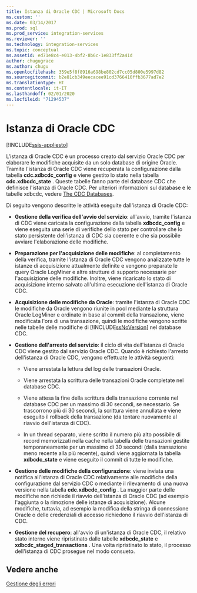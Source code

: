 ```yaml
---
title: Istanza di Oracle CDC | Microsoft Docs
ms.custom: ''
ms.date: 03/14/2017
ms.prod: sql
ms.prod_service: integration-services
ms.reviewer: ''
ms.technology: integration-services
ms.topic: conceptual
ms.assetid: ed71e8c4-e013-4bf2-8b6c-1e833ff2a41d
author: chugugrace
ms.author: chugu
ms.openlocfilehash: 359e5f8f8916a698be802cd7cc05d800e5997d82
ms.sourcegitcommit: b2e81cb349eecacee91cd3766410ffb3677ad7e2
ms.translationtype: HT
ms.contentlocale: it-IT
ms.lasthandoff: 02/01/2020
ms.locfileid: "71294537"
---
```

# <a name="the-oracle-cdc-instance"></a>Istanza di Oracle CDC

[!INCLUDE[ssis-appliesto](../../includes/ssis-appliesto-ssvrpluslinux-asdb-asdw-xxx.md)]


  L'istanza di Oracle CDC è un processo creato dal servizio Oracle CDC per elaborare le modifiche acquisite da un solo database di origine Oracle. Tramite l'istanza di Oracle CDC viene recuperata la configurazione dalla tabella **cdc.xdbcdc_config** e viene gestito lo stato nella tabella **cdc.xdbcdc_state** . Queste tabelle fanno parte del database CDC che definisce l'istanza di Oracle CDC. Per ulteriori informazioni sul database e le tabelle xdbcdc, vedere [The CDC Databases](../../integration-services/change-data-capture/working-with-the-oracle-cdc-service.md#BKMK_CDCdatabase).  
  
 Di seguito vengono descritte le attività eseguite dall'istanza di Oracle CDC:  
  
-   **Gestione della verifica dell'avvio del servizio**: all'avvio, tramite l'istanza di CDC viene caricata la configurazione dalla tabella **xdbcdc_config** e viene eseguita una serie di verifiche dello stato per controllare che lo stato persistente dell'istanza di CDC sia coerente e che sia possibile avviare l'elaborazione delle modifiche.  
  
-   **Preparazione per l'acquisizione delle modifiche**: al completamento della verifica, tramite l'istanza di Oracle CDC vengono analizzate tutte le istanze di acquisizione attualmente definite e vengono preparate le query Oracle LogMiner e altre strutture di supporto necessarie per l'acquisizione delle modifiche. Inoltre, viene ricaricato lo stato di acquisizione interno salvato all'ultima esecuzione dell'istanza di Oracle CDC.  
  
-   **Acquisizione delle modifiche da Oracle**: tramite l'istanza di Oracle CDC le modifiche da Oracle vengono riunite in pool mediante la struttura Oracle LogMiner e ordinate in base al commit della transazione, viene modificata l'ora di una transazione, quindi le modifiche vengono scritte nelle tabelle delle modifiche di [!INCLUDE[ssNoVersion](../../includes/ssnoversion-md.md)] nel database CDC.  
  
-   **Gestione dell'arresto del servizio**: il ciclo di vita dell'istanza di Oracle CDC viene gestito dal servizio Oracle CDC. Quando è richiesto l'arresto dell'istanza di Oracle CDC, vengono effettuate le attività seguenti:  
  
    -   Viene arrestata la lettura del log delle transazioni Oracle.  
  
    -   Viene arrestata la scrittura delle transazioni Oracle completate nel database CDC.  
  
    -   Viene attesa la fine della scrittura della transazione corrente nel database CDC per un massimo di 30 secondi, se necessario. Se trascorrono più di 30 secondi, la scrittura viene annullata e viene eseguito il rollback della transazione (da tentare nuovamente al riavvio dell'istanza di CDC).  
  
    -   In un thread separato, viene scritto il numero più alto possibile di record memorizzati nella cache nella tabella delle transazioni gestite temporaneamente per un massimo di 30 secondi (dalla transazione meno recente alla più recente), quindi viene aggiornata la tabella **xdbcdc_state** e viene eseguito il commit di tutte le modifiche.  
  
-   **Gestione delle modifiche della configurazione**: viene inviata una notifica all'istanza di Oracle CDC relativamente alle modifiche della configurazione dal servizio CDC o mediante il rilevamento di una nuova versione nella tabella **cdc.xdbcdc_config** . La maggior parte delle modifiche non richiede il riavvio dell'istanza di Oracle CDC (ad esempio l'aggiunta o la rimozione delle istanze di acquisizione). Alcune modifiche, tuttavia, ad esempio la modifica della stringa di connessione Oracle o delle credenziali di accesso richiedono il riavvio dell'istanza di CDC.  
  
-   **Gestione del recupero**: all'avvio di un'istanza di Oracle CDC, il relativo stato interno viene ripristinato dalle tabelle **xdbcdc_state** e **xdbcdc_staged_transactions** . Una volta ripristinato lo stato, il processo dell'istanza di CDC prosegue nel modo consueto.  
  
## <a name="see-also"></a>Vedere anche  
 [Gestione degli errori](../../integration-services/change-data-capture/error-handling.md)  
  
  
